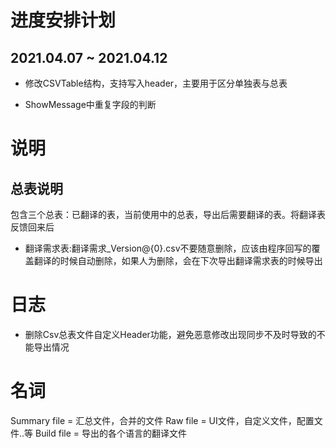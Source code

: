 # 进度安排计划
## 2021.04.07 ~ 2021.04.12
- 修改CSVTable结构，支持写入header，主要用于区分单独表与总表

- ShowMessage中重复字段的判断
# 说明
## 总表说明
包含三个总表：已翻译的表，当前使用中的总表，导出后需要翻译的表。将翻译表反馈回来后

- 翻译需求表:翻译需求_Version@{0}.csv不要随意删除，应该由程序回写的覆盖翻译的时候自动删除，如果人为删除，会在下次导出翻译需求表的时候导出

# 日志
- 删除Csv总表文件自定义Header功能，避免恶意修改出现同步不及时导致的不能导出情况


# 名词
Summary file = 汇总文件，合并的文件
Raw file = UI文件，自定义文件，配置文件..等
Build file = 导出的各个语言的翻译文件